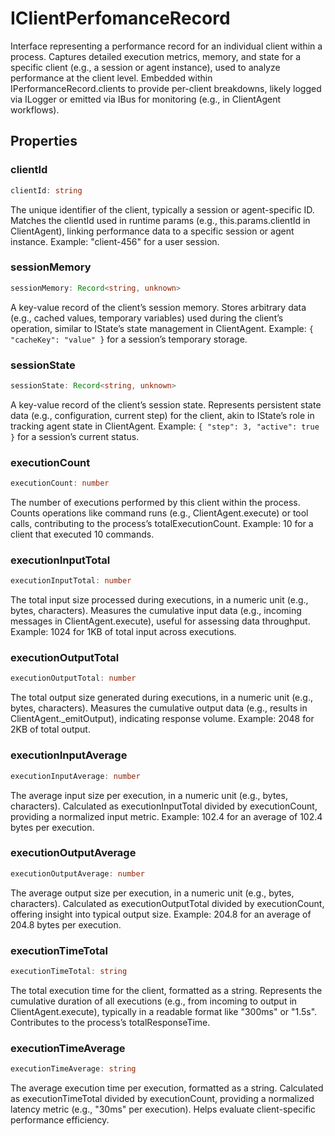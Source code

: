 # IClientPerfomanceRecord

Interface representing a performance record for an individual client within a process.
Captures detailed execution metrics, memory, and state for a specific client (e.g., a session or agent instance), used to analyze performance at the client level.
Embedded within IPerformanceRecord.clients to provide per-client breakdowns, likely logged via ILogger or emitted via IBus for monitoring (e.g., in ClientAgent workflows).

## Properties

### clientId

```ts
clientId: string
```

The unique identifier of the client, typically a session or agent-specific ID.
Matches the clientId used in runtime params (e.g., this.params.clientId in ClientAgent), linking performance data to a specific session or agent instance.
Example: "client-456" for a user session.

### sessionMemory

```ts
sessionMemory: Record<string, unknown>
```

A key-value record of the client’s session memory.
Stores arbitrary data (e.g., cached values, temporary variables) used during the client’s operation, similar to IState’s state management in ClientAgent.
Example: `{ "cacheKey": "value" }` for a session’s temporary storage.

### sessionState

```ts
sessionState: Record<string, unknown>
```

A key-value record of the client’s session state.
Represents persistent state data (e.g., configuration, current step) for the client, akin to IState’s role in tracking agent state in ClientAgent.
Example: `{ "step": 3, "active": true }` for a session’s current status.

### executionCount

```ts
executionCount: number
```

The number of executions performed by this client within the process.
Counts operations like command runs (e.g., ClientAgent.execute) or tool calls, contributing to the process’s totalExecutionCount.
Example: 10 for a client that executed 10 commands.

### executionInputTotal

```ts
executionInputTotal: number
```

The total input size processed during executions, in a numeric unit (e.g., bytes, characters).
Measures the cumulative input data (e.g., incoming messages in ClientAgent.execute), useful for assessing data throughput.
Example: 1024 for 1KB of total input across executions.

### executionOutputTotal

```ts
executionOutputTotal: number
```

The total output size generated during executions, in a numeric unit (e.g., bytes, characters).
Measures the cumulative output data (e.g., results in ClientAgent._emitOutput), indicating response volume.
Example: 2048 for 2KB of total output.

### executionInputAverage

```ts
executionInputAverage: number
```

The average input size per execution, in a numeric unit (e.g., bytes, characters).
Calculated as executionInputTotal divided by executionCount, providing a normalized input metric.
Example: 102.4 for an average of 102.4 bytes per execution.

### executionOutputAverage

```ts
executionOutputAverage: number
```

The average output size per execution, in a numeric unit (e.g., bytes, characters).
Calculated as executionOutputTotal divided by executionCount, offering insight into typical output size.
Example: 204.8 for an average of 204.8 bytes per execution.

### executionTimeTotal

```ts
executionTimeTotal: string
```

The total execution time for the client, formatted as a string.
Represents the cumulative duration of all executions (e.g., from incoming to output in ClientAgent.execute), typically in a readable format like "300ms" or "1.5s".
Contributes to the process’s totalResponseTime.

### executionTimeAverage

```ts
executionTimeAverage: string
```

The average execution time per execution, formatted as a string.
Calculated as executionTimeTotal divided by executionCount, providing a normalized latency metric (e.g., "30ms" per execution).
Helps evaluate client-specific performance efficiency.
